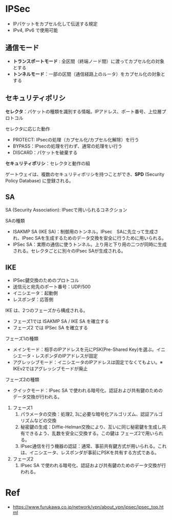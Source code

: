 # IPSec

- IPパケットをカプセル化して伝送する規定
- IPv4, IPv6 で使用可能

## 通信モード

- **トランスポートモード** : 全区間（終端ノード間）に渡ってカプセル化の対象とする
- **トンネルモード**：一部の区間（通信経路上のルータ）をカプセル化の対象とする

## セキュリティポリシ

**セレクタ**：パケットの種類を識別する情報。IPアドレス、ポート番号、上位層プロトコル

セレクタに応じた動作

- PROTECT: IPsecの処理（カプセル化/カプセル化解除）を行う
- BYPASS：IPsecの処理を行わず、通常の処理をい行う
- DISCARD：パケットを破棄する

**セキュリティポリシ**：セレクタと動作の組

ゲートウェイは、複数のセキュリティポリシを持つことができ、**SPD** (Security Policy Database) に登録される。

## SA

SA (Security Association): IPsecで用いられるコネクション

SAの種類

- ISAKMP SA (IKE SA)：制御用のトンネル。IPsec　SAに先立って生成され、IPsec SAを生成するためのデータ交換を安全に行うために用いられる。
- IPSec SA：実際の通信に使うトンネル。上り用と下り用の二つが同時に生成される。セレクタごとに別々のIPsec SAが生成される。

## IKE

- IPSec鍵交換のためのプロトコル
- 送信元と宛先のポート番号：UDP/500
- イニシエータ：起動側
- レスポンダ：応答側

IKE は、2つのフェーズから構成される。

- フェーズ1では ISAKMP SA / IKE SA を確立する
- フェーズ2 では IPSec SA を確立する

フェーズ1の種類

- メインモード：相手のIPアドレスを元にPSK(Pre-Shared Key)を選ぶ。イニシエータ・レスポンダのIPアドレスが固定
- アグレッシブモード：イニシエータのIPアドレスは固定でなくてもよい。※ IKEv2ではアグレッシブモードが廃止

フェーズ2の種類

- クイックモード：IPsec SA で使われる暗号化、認証および共有鍵のためのデータ交換が行われる。

1. フェーズ1
    1. パラメータの交換：処理2, 3に必要な暗号化アルゴリズム、認証アルゴリズムなどの交換
    2. 秘密鍵の生成：Diffie-Helman交換により、互いに同じ秘密鍵を生成し共有できるよう、乱数を安全に交換する。この鍵は フェーズ2で用いられる。
    3. IPsec通信を行う機器の認証：通常、事前共有鍵方式が用いられる。これは、イニシエータ、レスポンダが事前にPSKを共有する方式である。
2. フェーズ2
    1. IPsec SA で使われる暗号化、認証および共有鍵のためのデータ交換が行われる。

# Ref

- https://www.furukawa.co.jp/network/vpn/about_vpn/ipsec/ipsec_top.html
